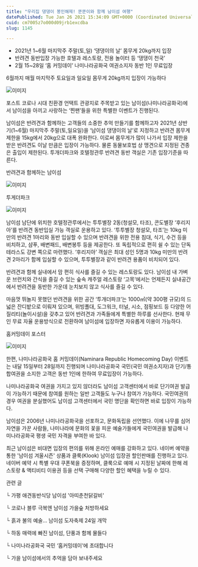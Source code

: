 ```yaml
---
title: "우리집 댕댕이 봉인해제! 뚠뚠이와 함께 남이섬 여행"
datePublished: Tue Jan 26 2021 15:34:09 GMT+0000 (Coordinated Universal Time)
cuid: cm7005z7o000d09jrb1excdba
slug: 1145

---
```



- 2021년 1~6월 마지막주 주말(토,일) ‘댕댕이의 날’ 몸무게 20kg까지 입장
- 반려견 동반입장 가능한 호텔과 레스토랑, 전용 놀이터 등 ‘댕댕이 천국’
- 2월 15~28일 ‘홈 커밍데이’ 나미나라공화국 여권소지자 동반 1인 무료입장

6월까지 매월 마지막주 토요일과 일요일 몸무게 20kg까지 입장이 가능하다

![이미지](https://cdn.hashnode.com/res/hashnode/image/upload/v1739249355616/957ccf18-057b-4ec2-b15c-800af92b095f.jpeg)

포스트 코로나 시대 친환경 언택트 관광지로 주목받고 있는 남이섬(나미나라공화국)에서 남이섬을 아끼고 사랑하는 ‘찐팬’들을 위한 특별한 이벤트가 진행된다.

남이섬은 반려견과 함께하는 고객들의 소중한 추억 만들기를 함께하고자 2021년 상반기(1~6월) 마지막주 주말(토,일요일)을 ‘남이섬 댕댕이의 날’로 지정하고 반려견 몸무게 제한을 15kg에서 20kg으로 대폭 완화한다. 이로써 몸무게가 많이 나가서 입장 제한을 받은 반려견도 이날 만큼은 입장이 가능하다. 물론 동물보호법 상 맹견으로 지정된 견종은 출입이 제한된다. 투개더파크와 호텔정관루 반려견 동반 객실은 기존 입장기준을 따른다.

반려견과 함께하는 남이섬

![이미지](https://blog.kakaocdn.net/dn/TY609/btqUL9vzOCD/zcD0EdFmJYDDqE2V5epsW1/img.jpg)

투게더파크

![이미지](https://cdn.hashnode.com/res/hashnode/image/upload/v1739249361130/ad9f83da-4d5a-4012-9712-a1ff48ea21c9.jpeg)

남이섬 남단에 위치한 호텔정관루에서는 투투별장 2동(청설모, 타조), 콘도별장 ‘후리지아’를 반려견 동반입실 가능 객실로 운용하고 있다. ‘투투별장 청설모, 타조’는 10kg 미만의 반려견 1마리와 동반 입실할 수 있으며 반려견을 위한 전용 침대, 식기, 수건 등을 비치하고, 샴푸, 배변패드, 배변봉투 등을 제공한다. 또 독립적으로 편히 쉴 수 있는 단독 테라스도 강변 쪽으로 마련했다. ‘후리지아’ 객실은 최대 성인 5명과 10kg 미만의 반려견 2마리가 함께 입실할 수 있으며, 투투별장과 같이 반려견 용품이 비치되어 있다.

반려견과 함께 실내에서 맘 편히 식사를 즐길 수 있는 레스토랑도 있다. 남이섬 내 가벼운 브런치와 간식을 즐길 수 있는 숲속 캐주얼 레스토랑 ‘고목’에서는 언제든지 실내공간에서 반려견을 동반한 가운데 눈치보지 않고 식사를 즐길 수 있다.

마음껏 뛰놀지 못했던 반려견을 위한 공간 ‘투개더파크’는 1000㎡(약 300평 규모)의 드넓은 잔디밭으로 이뤄져 있으며, 위빙폴대, 도그워크, 터널, 시소, 점핑보드 등 다양한 어질리티(놀이시설)을 갖추고 있어 반려견과 가족들에게 특별한 하루를 선사한다. 현재 무인 무료 자율 운용방식으로 전환하여 남이섬에 입장하면 자유롭게 이용이 가능하다.

홈커밍데이 포스터

![이미지](https://cdn.hashnode.com/res/hashnode/image/upload/v1739249363680/5b45cdd1-01f6-4d0a-8ad1-a3f0fd39b5e8.jpeg)

한편, 나미나라공화국 홈 커밍데이(Naminara Republic Homecoming Day) 이벤트는 내달 15일부터 28일까지 진행되며 나미나라공화국 국민(국민 여권소지자)과 단기/통합여권을 소지한 고객은 동반 1인에 한하여 무료입장이 가능하다.

나미나라공화국 여권을 가지고 있지 않더라도 남이섬 고객센터에서 바로 단기여권 발급이 가능하기 때문에 참여를 원하는 일반 고객들도 누구나 참여가 가능하다. 국민여권의 경우 여권을 분실했어도 남이섬 고객센터에서 국민 명단을 확인하면 바로 입장이 가능하다.

남이섬은 2006년 나미나라공화국을 선포하고, 문화독립을 선언했다. 이에 나무를 심어 자연을 가꾼 사람들, 나미나라에 문화의 꽃을 피운 예술가들에게 국민여권을 발급해 나미나라공화국 평생 국민 자격을 부여한 바 있다.

최근 남이섬은 비대면 입장의 편의를 위해 온라인 예매를 강화하고 있다. 네이버 예약을 통한 '남이섬 겨울시즌' 상품과 클룩(Klook) 남이섬 입장권 할인판매를 진행하고 있다. 네이버 예약 시 특별 우대 쿠폰북을 증정하며, 클룩으로 예매 시 지정된 날짜에 한해 레스토랑 & 액티비티 이용권 등을 선택 구매해 다양한 할인 혜택을 누릴 수 있다.

관련 글

└ 가평 애견동반식당 남이섬 '아띠춘천닭갈비'

└ 코로나 블루 극복엔 남이섬 가을숲 처방하세요

└ 흙과 불의 예술… 남이섬 도자축제 24일 개막

└ 하동 매력에 빠진 남이섬, 단풍과 함께 물들다

└ 나미나라공화국 국민 ‘홈커밍데이’에 초대합니다

└ 가을 남이섬에서의 추억을 담아 보내주세요